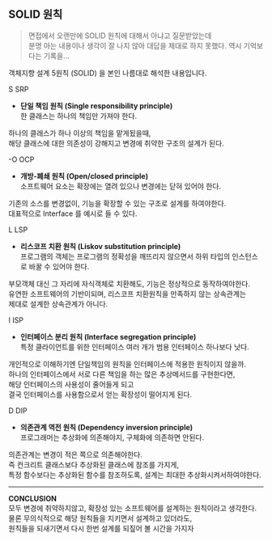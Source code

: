 **SOLID 원칙**
--
> 면접에서 오랜만에 SOLID 원칙에 대해서 아냐고 질문받았는데   
> 분명 아는 내용이나 생각이 잘 나지 않아 대답을 제대로 하지 못했다. 역시 기억보다는 기록을...

객체지향 설계 5원칙 (SOLID) 을 본인 나름대로 해석한 내용입니다.

S	SRP  
- **단일 책임 원칙 (Single responsibility principle)**  
  한 클래스는 하나의 책임만 가져야 한다.

하나의 클래스가 하나 이상의 책임을 맡게됬을때,  
해당 클래스에 대한 의존성이 강해지고
변경에 취약한 구조의 설계가 된다.

-O	OCP  
- **개방-폐쇄 원칙 (Open/closed principle)**  
소프트웨어 요소는 확장에는 열려 있으나 변경에는 닫혀 있어야 한다.

기존의 소스를 변경없이,  기능을 확장할 수 있는 구조로 설계를 하여야한다.  
대표적으로 Interface 를 예시로 들 수 있다.

L	LSP  
- **리스코프 치환 원칙 (Liskov substitution principle)**  
프로그램의 객체는 프로그램의 정확성을 깨뜨리지 않으면서 하위 타입의 인스턴스로 바꿀 수 있어야 한다.

부모객체 대신 그 자리에 자식객체로 치환해도, 기능은 정상적으로 동작하여야한다.  
유연한 소프트웨어의 기반이되며, 리스코프 치환원칙을 만족하지 않는 상속관계는  
제대로 설계한 상속관계가 아니다.

I	ISP  
- **인터페이스 분리 원칙 (Interface segregation principle)**  
특정 클라이언트를 위한 인터페이스 여러 개가 범용 인터페이스 하나보다 낫다.  

개인적으로 이해하기엔 단일책임의 원칙을 인터페이스에 적용한 원칙이지 않을까.  
하나의 인터페이스에서 서로 다른 책임을 하는 많은 추상메서드를 구현한다면,  
해당 인터페이스의 사용성이 줄어들게 되고   
결국 인터페이스를 사용함으로서 얻는 확장성이 떨어지게 된다.

D	DIP  
- **의존관계 역전 원칙 (Dependency inversion principle)**    
프로그래머는 추상화에 의존해야지, 구체화에 의존하면 안된다.    

의존관계는 변경이 적은 쪽으로 의존해야한다.  
즉 컨크리트 클래스보다 추상화된 클래스에 참조를 가지게,  
특정 함수보다는 추상화된 함수를 참조하도록,  설계는 최대한 추상화시켜서하여야한다.

---  
**CONCLUSION**  
모두 변경에 취약하지않고, 확장성 있는 소프트웨어를 설계하는 원칙이라고 생각한다.  
물론 무의식적으로 해당 원칙들을 지키면서 설계하고 있더라도,     
원칙들을 되새기면서 다시 한번 설계를 되짚어 볼 시간을 가지자


